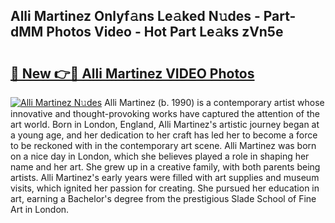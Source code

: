 ## Alli Martinez Onlyf𝚊ns Le𝚊ked N𝚞des - Part-dMM Photos Video - Hot Part Le𝚊ks zVn5e

# <h2><a href="http://ac25910.deff.icu/?id=Alli+Martinez">🔗 New 👉🔴 Alli Martinez VIDEO Photos</a></h2>

[![Alli Martinez N𝚞des](https://i.imgur.com/rIISA9y.gif)](http://ac25910.deff.icu/?id=Alli+Martinez)
Alli Martinez (b. 1990) is a contemporary artist whose innovative and thought-provoking works have captured the attention of the art world. Born in London, England, Alli Martinez's artistic journey began at a young age, and her dedication to her craft has led her to become a force to be reckoned with in the contemporary art scene. Alli Martinez was born on a nice day in London, which she believes played a role in shaping her name and her art. She grew up in a creative family, with both parents being artists. Alli Martinez's early years were filled with art supplies and museum visits, which ignited her passion for creating. She pursued her education in art, earning a Bachelor's degree from the prestigious Slade School of Fine Art in London.

